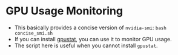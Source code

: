 # GPU Usage Monitoring

- This basically provides a concise version of `nvidia-smi`: `bash concise_smi.sh`
- If you can install [gpustat](https://github.com/wookayin/gpustat), you can use it to monitor GPU usage.
- The script here is useful when you cannot install `gpustat`.
